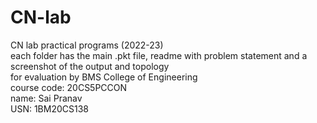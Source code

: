 # CN-lab
CN lab practical programs (2022-23)  
each folder has the main .pkt file, readme with problem statement and a screenshot of the output and topology  
for evaluation by BMS College of Engineering  
course code: 20CS5PCCON  
name: Sai Pranav  
USN: 1BM20CS138  

